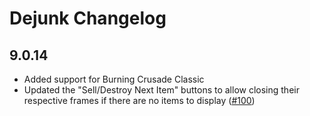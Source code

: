 # Dejunk Changelog

## 9.0.14

- Added support for Burning Crusade Classic
- Updated the "Sell/Destroy Next Item" buttons to allow closing their respective
  frames if there are no items to display ([#100](https://github.com/moody/Dejunk/issues/100))
